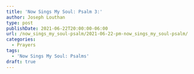 ```yaml
---
title: 'Now Sings My Soul: Psalm 3:'
author: Joseph Louthan
type: post
publishDate: 2021-06-22T20:00:00-06:00
url: /now_sings_my_soul-psalm/2021-06-22-pm-now_sings_my_soul-psalm/
categories:
  - Prayers
tags:
  - 'Now Sings My Soul: Psalms'
draft: true
---
```

<pre>
<div style="font-variant: small-caps;">

</div>

</pre>
